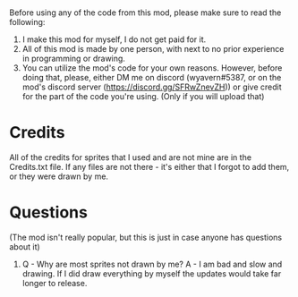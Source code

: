 # 
Before using any of the code from this mod, please make sure to read the following:
1. I make this mod for myself, I do not get paid for it.
2. All of this mod is made by one person, with next to no prior experience in programming or drawing. 
3. You can utilize the mod's code for your own reasons. However, before doing that, please, either DM me on discord (wyavern#5387, or on the mod's discord server (https://discord.gg/SFRwZnevZH)) or give credit for the part of the code you're using. (Only if you will upload that)
# 
# Credits
All of the credits for sprites that I used and are not mine are in the Credits.txt file.
If any files are not there - it's either that I forgot to add them, or they were drawn by me.
# 
# Questions
(The mod isn't really popular, but this is just in case anyone has questions about it)
1. Q - Why are most sprites not drawn by me? A - I am bad and slow and drawing. If I did draw everything by myself the updates would take far longer to release.
